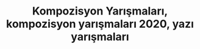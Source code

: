 ---
layout: category
headline: "Kompozisyon Yarışmaları"
subline: "Ülkemizde düzenlenen <strong>kompozisyon yarışması</strong>nı bu sayfadan takip edebilirsiniz. 2020
yıllarında düzenlenecek olan <strong>kompozisyon yarışmaları</strong> için ilgili yarışmanın detay sayfasına
gidebilirsiniz."
title: "Kompozisyon Yarışmaları, kompozisyon yarışmaları 2020, yazı yarışmaları"
key: "kompozisyon yarışması"
description: "Kompozisyon yarışması, Kompozisyon yarışmaları, Kompozisyon yarışması duyuruları, Güncel
Kompozisyon yarışmaları 2020"
permalink: "kompozisyon-yarismalari/"
---